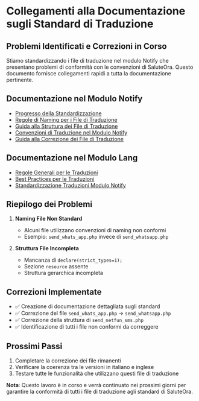 # Collegamenti alla Documentazione sugli Standard di Traduzione

## Problemi Identificati e Correzioni in Corso

Stiamo standardizzando i file di traduzione nel modulo Notify che presentano problemi di conformità con le convenzioni di SaluteOra. Questo documento fornisce collegamenti rapidi a tutta la documentazione pertinente.

## Documentazione nel Modulo Notify

- [Progresso della Standardizzazione](../../Notify/docs/TRANSLATION_STANDARDS_PROGRESS.md)
- [Regole di Naming per i File di Traduzione](../../Notify/docs/TRANSLATION_FILE_NAMING_RULES.md)
- [Guida alla Struttura dei File di Traduzione](../../Notify/docs/TRANSLATION_FILE_STRUCTURE_GUIDE.md)
- [Convenzioni di Traduzione nel Modulo Notify](../../Notify/docs/TRANSLATION_CONVENTIONS.md)
- [Guida alla Correzione dei File di Traduzione](../../Notify/docs/TRANSLATION_FILE_CORRECTION_GUIDE.md)

## Documentazione nel Modulo Lang

- [Regole Generali per le Traduzioni](TRANSLATION_KEYS_RULES.md)
- [Best Practices per le Traduzioni](TRANSLATION_KEYS_BEST_PRACTICES.md)
- [Standardizzazione Traduzioni Modulo Notify](TRANSLATION_NOTIFY_CONVERSION.md)

## Riepilogo dei Problemi

1. **Naming File Non Standard**
   - Alcuni file utilizzano convenzioni di naming non conformi
   - Esempio: `send_whats_app.php` invece di `send_whatsapp.php`

2. **Struttura File Incompleta**
   - Mancanza di `declare(strict_types=1);`
   - Sezione `resource` assente
   - Struttura gerarchica incompleta

## Correzioni Implementate

- ✅ Creazione di documentazione dettagliata sugli standard
- ✅ Correzione del file `send_whats_app.php` → `send_whatsapp.php`
- ✅ Correzione della struttura di `send_netfun_sms.php`
- ✅ Identificazione di tutti i file non conformi da correggere

## Prossimi Passi

1. Completare la correzione dei file rimanenti
2. Verificare la coerenza tra le versioni in italiano e inglese
3. Testare tutte le funzionalità che utilizzano questi file di traduzione

**Nota**: Questo lavoro è in corso e verrà continuato nei prossimi giorni per garantire la conformità di tutti i file di traduzione agli standard di SaluteOra. 